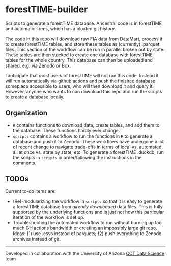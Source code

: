 # forestTIME-builder
Scripts to generate a forestTIME database. Ancestral code is in forestTIME and automatic-trees, which has a bloated git history. 

The code in this repo will download raw FIA data from DataMart, process it to create forestTIME tables, and store these tables as (currently) .parquet files. This section of the workflow can be run in parallel broken out by state. These tables are then stacked to create one database with forestTIME tables for the whole country. This database can then be uploaded and shared, e.g. via Zenodo or Box. 

I anticipate that *most* users of forestTIME will not run this code. Instead it will run automatically via github actions and push the finished database someplace accessible to users, who will then download it and query it. However, anyone who wants to can download this repo and run the scripts to create a database locally. 

## Organization

- `R` contains functions to download data, create tables, and add them to the database. These functions hardly ever change.
- `scripts` contains a workflow to run the functions in `R` to generate a database and push it to Zenodo. These workflows have undergone a lot of recent change to navigate trade-offs in terms of local vs. automated, all at once vs. state by state, etc. To generate a forestTIME .duckdb, run the scripts in `scripts` in order/following the instructions in the comments.

## TODOs

Current to-do items are:

- (Re)-modularizing the workflow in `scripts` so that it is easy to generate a forestTIME database from *already downloaded* data files. This is fully supported by the underlying functions and is just not how this particular iteration of the workflow is set up.
- Troubleshooting the automated workflow to run without burning up too much GH actions bandwidth or creating an impossibly large git repo. Ideas: (1) use .csvs instead of parquets; (2) push everything to Zenodo archives instead of git. 


------------------------------------------------------------------------
Developed in collaboration with the University of Arizona [CCT Data Science](https://datascience.cct.arizona.edu/) team